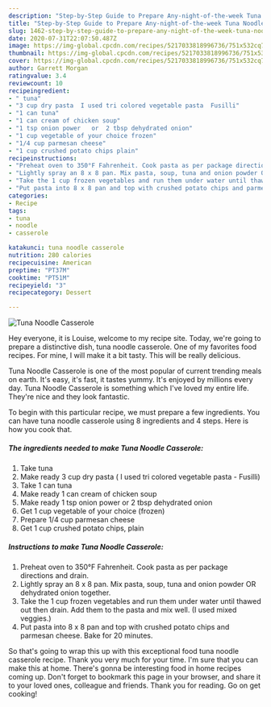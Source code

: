 ```yaml
---
description: "Step-by-Step Guide to Prepare Any-night-of-the-week Tuna Noodle Casserole"
title: "Step-by-Step Guide to Prepare Any-night-of-the-week Tuna Noodle Casserole"
slug: 1462-step-by-step-guide-to-prepare-any-night-of-the-week-tuna-noodle-casserole
date: 2020-07-31T22:07:50.487Z
image: https://img-global.cpcdn.com/recipes/5217033818996736/751x532cq70/tuna-noodle-casserole-recipe-main-photo.jpg
thumbnail: https://img-global.cpcdn.com/recipes/5217033818996736/751x532cq70/tuna-noodle-casserole-recipe-main-photo.jpg
cover: https://img-global.cpcdn.com/recipes/5217033818996736/751x532cq70/tuna-noodle-casserole-recipe-main-photo.jpg
author: Garrett Morgan
ratingvalue: 3.4
reviewcount: 10
recipeingredient:
- " tuna"
- "3 cup dry pasta  I used tri colored vegetable pasta  Fusilli"
- "1 can tuna"
- "1 can cream of chicken soup"
- "1 tsp onion power   or  2 tbsp dehydrated onion"
- "1 cup vegetable of your choice frozen"
- "1/4 cup parmesan cheese"
- "1 cup crushed potato chips plain"
recipeinstructions:
- "Preheat oven to 350°F Fahrenheit. Cook pasta as per package directions and drain."
- "Lightly spray an 8 x 8 pan. Mix pasta, soup, tuna and onion powder OR dehydrated onion together."
- "Take the 1 cup frozen vegetables and run them under water until thawed out then drain. Add them to the pasta and mix well. (I used mixed veggies.)"
- "Put pasta into 8 x 8 pan and top with crushed potato chips and parmesan cheese.  Bake for 20 minutes."
categories:
- Recipe
tags:
- tuna
- noodle
- casserole

katakunci: tuna noodle casserole 
nutrition: 280 calories
recipecuisine: American
preptime: "PT37M"
cooktime: "PT51M"
recipeyield: "3"
recipecategory: Dessert

---
```



![Tuna Noodle Casserole](https://img-global.cpcdn.com/recipes/5217033818996736/751x532cq70/tuna-noodle-casserole-recipe-main-photo.jpg)

Hey everyone, it is Louise, welcome to my recipe site. Today, we're going to prepare a distinctive dish, tuna noodle casserole. One of my favorites food recipes. For mine, I will make it a bit tasty. This will be really delicious.

Tuna Noodle Casserole is one of the most popular of current trending meals on earth. It's easy, it's fast, it tastes yummy. It's enjoyed by millions every day. Tuna Noodle Casserole is something which I've loved my entire life. They're nice and they look fantastic.




To begin with this particular recipe, we must prepare a few ingredients. You can have tuna noodle casserole using 8 ingredients and 4 steps. Here is how you cook that.

<!--inarticleads1-->

##### The ingredients needed to make Tuna Noodle Casserole:

1. Take  tuna
1. Make ready 3 cup dry pasta ( I used tri colored vegetable pasta - Fusilli)
1. Take 1 can tuna
1. Make ready 1 can cream of chicken soup
1. Make ready 1 tsp onion power   or  2 tbsp dehydrated onion
1. Get 1 cup vegetable of your choice (frozen)
1. Prepare 1/4 cup parmesan cheese
1. Get 1 cup crushed potato chips, plain




<!--inarticleads2-->

##### Instructions to make Tuna Noodle Casserole:

1. Preheat oven to 350°F Fahrenheit. Cook pasta as per package directions and drain.
1. Lightly spray an 8 x 8 pan. Mix pasta, soup, tuna and onion powder OR dehydrated onion together.
1. Take the 1 cup frozen vegetables and run them under water until thawed out then drain. Add them to the pasta and mix well. (I used mixed veggies.)
1. Put pasta into 8 x 8 pan and top with crushed potato chips and parmesan cheese.  Bake for 20 minutes.




So that's going to wrap this up with this exceptional food tuna noodle casserole recipe. Thank you very much for your time. I'm sure that you can make this at home. There's gonna be interesting food in home recipes coming up. Don't forget to bookmark this page in your browser, and share it to your loved ones, colleague and friends. Thank you for reading. Go on get cooking!
